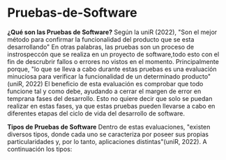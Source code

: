 # Pruebas-de-Software
**¿Qué son las Pruebas de Software?**
Según la uniR (2022), "Son el mejor método para confirmar la funcionalidad del producto que se esta desarrollando"
En otras palabras, las pruebas son un proceso de instrospeccón que se realiza en un proyecto de software,todo esto con el fin de descrubrir fallos o errores no vistos en el momento.
 Principalmente porque, "lo que se lleva a cabo durante estas pruebas es una evaluación minuciosa para verificar la funcionalidad de un determinado producto" (uniR, 2022)
El beneficio de esta evaluación es comprobar que todo funcione tal y como debe, ayudando a cerrar el margen de error en temprana fases del desarrollo. Esto no quiere decir que solo se puedan realizar en estas fases, ya que estas pruebas pueden llevarse a cabo en diferentes etapas del ciclo de vida del desarrollo de software.

**Tipos de Pruebas de Software**
Dentro de estas evaluaciones, "existen diversos tipos, donde cada uno se caracteriza por poseer sus propias particularidades y, por lo tanto, aplicaciones distintas"(uniR, 2022). A continuación los tipos:

